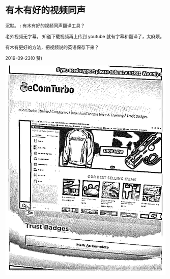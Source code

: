 # 有木有好的视频同声

沉默。 : 有木有好的视频同声翻译工具？

老外视频无字幕。 知道下载视频再上传到 youtube 就有字幕和翻译了，太麻烦。

有木有更好的方法，把视频说的英语保存下来？

2019-09-23(0 赞)

![image](img/Image_023.png)